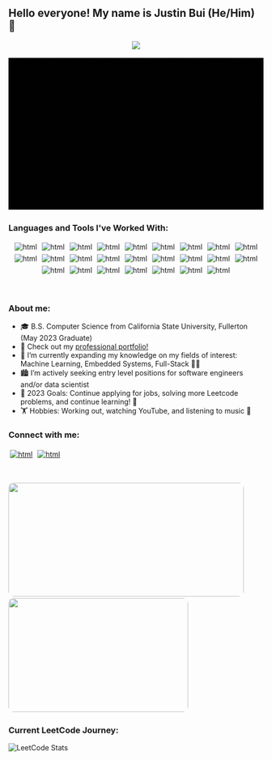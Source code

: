 ## Hello everyone! My name is Justin Bui (He/Him) 👋

<p align="center">
    <img src=https://komarev.com/ghpvc/?username=BuiTheBoi&style=for-the-badge>
</p>
<p align="center">
    <img src="Banner.gif" width="710" height="300" />
</p>


### Languages and Tools I've Worked With:

<p align="center">
<img src="https://img.shields.io/badge/c-%2300599C.svg?style=for-the-badge&logo=c&logoColor=white" alt="html" style="vertical-align:top; margin:3px">
<img src="https://img.shields.io/badge/c++-%2300599C.svg?style=for-the-badge&logo=c%2B%2B&logoColor=white" alt="html" style="vertical-align:top; margin:3px">
<img src="https://camo.githubusercontent.com/af4a4d88e07eb6edbb39a752bcd1a4fd3ac989542fb5b878b741872ea66fda9d/68747470733a2f2f696d672e736869656c64732e696f2f62616467652f7838362d417373656d626c792d3030303030463f7374796c653d666f722d7468652d6261646765266c6f676f3d696e74656c266c6f676f436f6c6f723d77686974" alt="html" style="vertical-align:top; margin:3px">
<img src="https://img.shields.io/badge/html5-%23E34F26.svg?style=for-the-badge&logo=html5&logoColor=white" alt="html" style="vertical-align:top; margin:3px">
<img src="https://img.shields.io/badge/css3-%231572B6.svg?style=for-the-badge&logo=css3&logoColor=white" alt="html" style="vertical-align:top; margin:3px">
<img src="https://img.shields.io/badge/javascript-%23323330.svg?style=for-the-badge&logo=javascript&logoColor=%23F7DF1E" alt="html" style="vertical-align:top; margin:3px">
<img src="https://img.shields.io/badge/Node.js-339933?style=for-the-badge&logo=nodedotjs&logoColor=white" alt="html" style="vertical-align:top; margin:3px">
<img src="https://img.shields.io/badge/React-20232A?style=for-the-badge&logo=react&logoColor=61DAFB" alt="html" style="vertical-align:top; margin:3px">
<img src="https://img.shields.io/badge/MongoDB-4EA94B?style=for-the-badge&logo=mongodb&logoColor=white" alt="html" style="vertical-align:top; margin:3px">
<img src="https://img.shields.io/badge/firebase-ffca28?style=for-the-badge&logo=firebase&logoColor=black" alt="html" style="vertical-align:top; margin:3px">
<img src="https://img.shields.io/badge/bootstrap-%23563D7C.svg?style=for-the-badge&logo=bootstrap&logoColor=white" alt="html" style="vertical-align:top; margin:3px">
<img src="https://img.shields.io/badge/python-3670A0?style=for-the-badge&logo=python&logoColor=ffdd54" alt="html" style="vertical-align:top; margin:3px">
<img src="https://img.shields.io/badge/scikit_learn-F7931E?style=for-the-badge&logo=scikit-learn&logoColor=white" alt="html" style="vertical-align:top; margin:3px">
<img src="https://img.shields.io/badge/TensorFlow-FF6F00?style=for-the-badge&logo=TensorFlow&logoColor=white" alt="html" style="vertical-align:top; margin:3px">
<img src="https://img.shields.io/badge/Jupyter-F37626.svg?&style=for-the-badge&logo=Jupyter&logoColor=white" alt="html" style="vertical-align:top; margin:3px">
<img src="https://img.shields.io/badge/Numpy-777BB4?style=for-the-badge&logo=numpy&logoColor=white" alt="html" style="vertical-align:top; margin:3px">
<img src="https://img.shields.io/badge/Pandas-2C2D72?style=for-the-badge&logo=pandas&logoColor=white" alt="html" style="vertical-align:top; margin:3px">
<img src="https://img.shields.io/badge/Streamlit-FF4B4B?style=for-the-badge&logo=Streamlit&logoColor=white" alt="html" style="vertical-align:top; margin:3px">
<img src="https://img.shields.io/badge/RStudio-75AADB?style=for-the-badge&logo=RStudio&logoColor=white" alt="html" style="vertical-align:top; margin:3px">
<img src="https://img.shields.io/badge/opencv-%23white.svg?style=for-the-badge&logo=opencv&logoColor=white" alt="html" style="vertical-align:top; margin:3px">
<img src="https://img.shields.io/badge/git-%23F05033.svg?style=for-the-badge&logo=git&logoColor=white" alt="html" style="vertical-align:top; margin:3px">
<img src="https://img.shields.io/badge/Microsoft%20SQL%20Sever-CC2927?style=for-the-badge&logo=microsoft%20sql%20server&logoColor=white" alt="html" style="vertical-align:top; margin:3px">
<img src="https://img.shields.io/badge/MySQL-005C84?style=for-the-badge&logo=mysql&logoColor=white" alt="html" style="vertical-align:top; margin:3px">
<img src="https://img.shields.io/badge/postgres-%23316192.svg?style=for-the-badge&logo=postgresql&logoColor=white" alt="html" style="vertical-align:top; margin:3px">
<img src="https://img.shields.io/badge/Linux-FCC624?style=for-the-badge&logo=linux&logoColor=black" alt="html" style="vertical-align:top; margin:3px">
</p>

<br />

### About me: 

- 🎓 B.S. Computer Science from California State University, Fullerton (May 2023 Graduate)
- 🔭 Check out my [professional portfolio!](https://justinbui.github.io/)
- 📓 I’m currently expanding my knowledge on my fields of interest: Machine Learning, Embedded Systems, Full-Stack 🐍📜
- 🏙️ I’m actively seeking entry level positions for software engineers and/or data scientist
- 🥅 2023 Goals: Continue applying for jobs, solving more Leetcode problems, and continue learning! 🧠
- 🏋️ Hobbies: Working out, watching YouTube, and listening to music 🎵

### Connect with me:
[<img src="https://img.shields.io/badge/Gmail-D14836?style=for-the-badge&logo=gmail&logoColor=white" alt="html" style="vertical-align:top; margin:3px">][gmail]
[<img src="https://img.shields.io/badge/LinkedIn-0077B5?style=for-the-badge&logo=linkedin&logoColor=white" alt="html" style="vertical-align:top; margin:3px">][linkedin]

<br />

[linkedin]: http://linkedin.com/in/justin-bui-4a8926194
[gmail]: mailto:jbui3493@gmail.com

<p align="left">
<img width="465" height="225" src="https://github-readme-stats.vercel.app/api?username=justinbui&show_icons=true&theme=highcontrast&include_all_commits=true&hide=stars" style="border-radius:10px;">
<img width="355" height="225" src="https://github-readme-stats.vercel.app/api/top-langs/?username=justinbui&hide_progress=true&theme=highcontrast" style="border-radius:10px;">
</p>


### Current LeetCode Journey:

![LeetCode Stats](https://leetcode.card.workers.dev/BuiTheBoi?theme=unicorn&font=baloo&extension=null)
